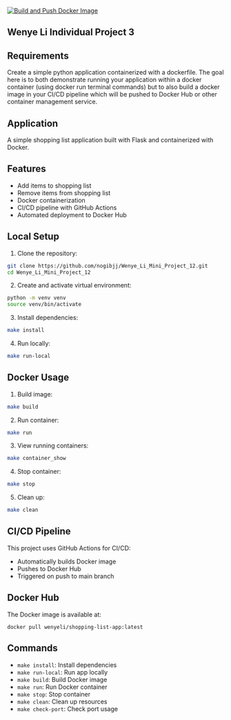 [![Build and Push Docker Image](https://github.com/nogibjj/Wenye_Li_Mini_Project_12/actions/workflows/cicd.yml/badge.svg)](https://github.com/nogibjj/Wenye_Li_Mini_Project_12/actions/workflows/cicd.yml)

## Wenye Li Individual Project 3

## Requirements

Create a simple python application containerized with a dockerfile. The goal here is to both demonstrate running your application within a docker container (using docker run terminal commands) but to also build a docker image in your CI/CD pipeline which will be pushed to Docker Hub or other container management service.

## Application

A simple shopping list application built with Flask and containerized with Docker.

## Features

- Add items to shopping list
- Remove items from shopping list
- Docker containerization
- CI/CD pipeline with GitHub Actions
- Automated deployment to Docker Hub

## Local Setup

1. Clone the repository:

```bash
git clone https://github.com/nogibjj/Wenye_Li_Mini_Project_12.git
cd Wenye_Li_Mini_Project_12
```

2. Create and activate virtual environment:

```bash
python -m venv venv
source venv/bin/activate
```

3. Install dependencies:

```bash
make install
```

4. Run locally:

```bash
make run-local
```

## Docker Usage

1. Build image:

```bash
make build
```

2. Run container:

```bash
make run
```

3. View running containers:

```bash
make container_show
```

4. Stop container:

```bash
make stop
```

5. Clean up:

```bash
make clean
```

## CI/CD Pipeline

This project uses GitHub Actions for CI/CD:

- Automatically builds Docker image
- Pushes to Docker Hub
- Triggered on push to main branch

## Docker Hub

The Docker image is available at:

```
docker pull wenyeli/shopping-list-app:latest
```

## Commands

- `make install`: Install dependencies
- `make run-local`: Run app locally
- `make build`: Build Docker image
- `make run`: Run Docker container
- `make stop`: Stop container
- `make clean`: Clean up resources
- `make check-port`: Check port usage
